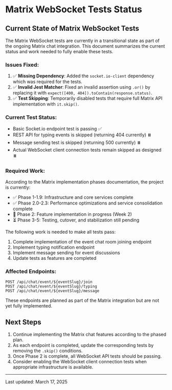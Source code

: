 # Matrix WebSocket Tests Status

## Current State of Matrix WebSocket Tests

The Matrix WebSocket tests are currently in a transitional state as part of the ongoing Matrix chat integration. This document summarizes the current status and work needed to fully enable these tests.

### Issues Fixed:

1. ✅ **Missing Dependency**: Added the `socket.io-client` dependency which was required for the tests.
2. ✅ **Invalid Jest Matcher**: Fixed an invalid assertion using `.or()` by replacing it with `expect([400, 404]).toContain(response.status)`.
3. ✅ **Test Skipping**: Temporarily disabled tests that require full Matrix API implementation with `it.skip()`.

### Current Test Status:

- Basic Socket.io endpoint test is passing ✅
- REST API for typing events is skipped (returning 404 currently) ⏸️
- Message sending test is skipped (returning 500 currently) ⏸️
- Actual WebSocket client connection tests remain skipped as designed ⏸️

### Required Work:

According to the Matrix implementation phases documentation, the project is currently:
- ✅ Phase 1-1.9: Infrastructure and core services complete
- ✅ Phase 2.0-2.3: Performance optimizations and service consolidation complete
- 🔄 Phase 2: Feature implementation in progress (Week 2)
- ⏳ Phase 3-5: Testing, cutover, and stabilization still pending

The following work is needed to make all tests pass:

1. Complete implementation of the event chat room joining endpoint
2. Implement typing notification endpoint 
3. Implement message sending for event discussions
4. Update tests as features are completed

### Affected Endpoints:

```
POST /api/chat/event/${eventSlug}/join
POST /api/chat/event/${eventSlug}/typing
POST /api/chat/event/${eventSlug}/message
```

These endpoints are planned as part of the Matrix integration but are not yet fully implemented.

## Next Steps

1. Continue implementing the Matrix chat features according to the phased plan.
2. As each endpoint is completed, update the corresponding tests by removing the `.skip()` conditions.
3. Once Phase 2 is complete, all WebSocket API tests should be passing.
4. Consider enabling the WebSocket client connection tests when appropriate infrastructure is available.

---

Last updated: March 17, 2025